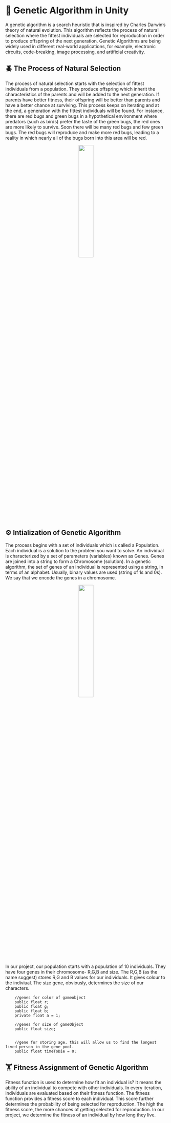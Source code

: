 # 🧬 Genetic Algorithm in Unity
A genetic algorithm is a search heuristic that is inspired by Charles Darwin’s theory of natural evolution. This algorithm reflects the process of natural selection where the fittest individuals are selected for reproduction in order to produce offspring of the next generation. Genetic Algorithms are being widely used in different real-world applications, for example, electronic circuits, code-breaking, image processing, and artificial creativity.

## 🪲 The Process of Natural Selection
The process of natural selection starts with the selection of fittest individuals from a population. They produce offspring which inherit the characteristics of the parents and will be added to the next generation. If parents have better fitness, their offspring will be better than parents and have a better chance at surviving. This process keeps on iterating and at the end, a generation with the fittest individuals will be found. For instance, there are red bugs and green bugs in a hypothetical environment where predators (such as birds) prefer the taste of the green bugs, the red ones are more likely to survive. Soon there will be many red bugs and few green bugs. The red bugs will reproduce and make more red bugs, leading to a reality in which nearly all of the bugs born into this area will be red.

<p align="center">
<img src="https://github.com/lightlessdays/Unity-Genetic-Algorithm/blob/main/naturalselection.png" width=30% align="middle">
</p>

## ⚙️ Intialization of Genetic Algorithm

The process begins with a set of individuals which is called a Population. Each individual is a solution to the problem you want to solve. An individual is characterized by a set of parameters (variables) known as Genes. Genes are joined into a string to form a Chromosome (solution). In a genetic algorithm, the set of genes of an individual is represented using a string, in terms of an alphabet. Usually, binary values are used (string of 1s and 0s). We say that we encode the genes in a chromosome.

<p align="center">
<img src="https://github.com/lightlessdays/Unity-Genetic-Algorithm/blob/main/genepool.png" width=30%></p>

In our project, our population starts with a population of 10 individuals. They have four genes in their chromosome- R,G,B and size. The R,G,B (as the name suggest) stores R,G and B values for our individuals. It gives colour to the indiviual. The size gene, obviously, determines the size of our characters. 

```
    //genes for color of gameobject
    public float r;
    public float g;
    public float b;
    private float a = 1;

    //genes for size of gameObject
    public float size;


    //gene for storing age. this will allow us to find the longest lived person in the gene pool.
    public float timeToDie = 0;
```

## 🏋️ Fitness Assignment of Genetic Algorithm

Fitness function is used to determine how fit an individual is? It means the ability of an individual to compete with other individuals. In every iteration, individuals are evaluated based on their fitness function. The fitness function provides a fitness score to each individual. This score further determines the probability of being selected for reproduction. The high the fitness score, the more chances of getting selected for reproduction. In our project, we determine the fitness of an individual by how long they live.
